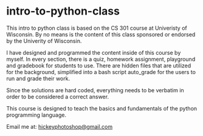 # intro-to-python-class
This intro to python class is based on the CS 301 course at Univeristy of Wisconsin.
By no means is the content of this class sponsored or endorsed by the Univerity of Wisconsin.

I have designed and programmed the content inside of this course by myself.
In every section, there is a quiz, homework assignment, playground and gradebook for students to use.
There are hidden files that are utilized for the background, simplified into a bash script auto_grade for the users to run and grade their work.

Since the solutions are hard coded, everything needs to be verbatim in order to be considered a correct answer.

This course is designed to teach the basics and fundamentals of the python programming language.


Email me at: hickeyphotoshop@gmail.com


